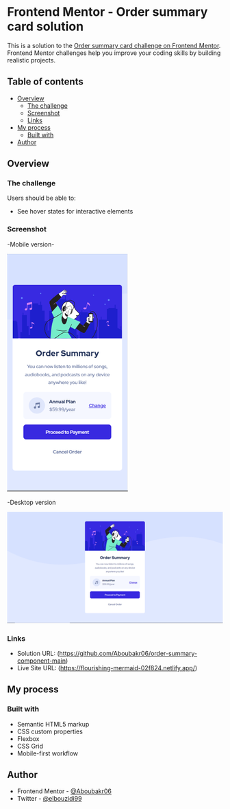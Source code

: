 # Frontend Mentor - Order summary card solution

This is a solution to the [Order summary card challenge on Frontend Mentor](https://www.frontendmentor.io/challenges/order-summary-component-QlPmajDUj). Frontend Mentor challenges help you improve your coding skills by building realistic projects. 

## Table of contents

- [Overview](#overview)
  - [The challenge](#the-challenge)
  - [Screenshot](#screenshot)
  - [Links](#links)
- [My process](#my-process)
  - [Built with](#built-with)
- [Author](#author)

## Overview

### The challenge

Users should be able to:

- See hover states for interactive elements

### Screenshot

-Mobile version-

![photo](./design/mobile-design.jpg)

 -Desktop version

![photo](./design/desktop-design.jpg)

### Links

- Solution URL: (https://github.com/Aboubakr06/order-summary-component-main)
- Live Site URL: (https://flourishing-mermaid-02f824.netlify.app/)

## My process

### Built with

- Semantic HTML5 markup
- CSS custom properties
- Flexbox
- CSS Grid
- Mobile-first workflow

## Author

- Frontend Mentor - [@Aboubakr06](https://www.frontendmentor.io/profile/Aboubakr06)
- Twitter - [@elbouzidi99](https://twitter.com/elbouzidi99)


